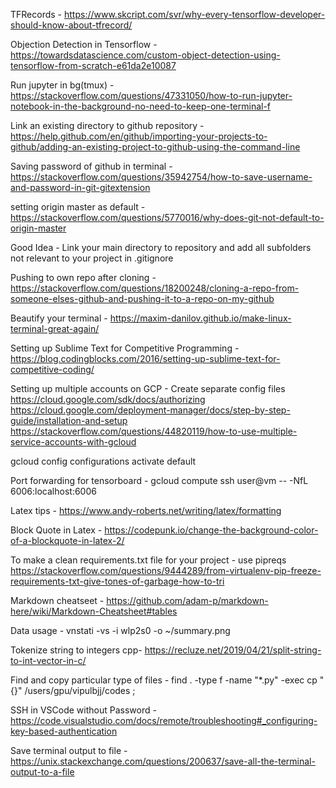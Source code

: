 TFRecords - https://www.skcript.com/svr/why-every-tensorflow-developer-should-know-about-tfrecord/

Objection Detection in Tensorflow - https://towardsdatascience.com/custom-object-detection-using-tensorflow-from-scratch-e61da2e10087

Run jupyter in bg(tmux) - https://stackoverflow.com/questions/47331050/how-to-run-jupyter-notebook-in-the-background-no-need-to-keep-one-terminal-f

Link an existing directory to github repository - https://help.github.com/en/github/importing-your-projects-to-github/adding-an-existing-project-to-github-using-the-command-line

Saving password of github in terminal - https://stackoverflow.com/questions/35942754/how-to-save-username-and-password-in-git-gitextension

setting origin master as default - https://stackoverflow.com/questions/5770016/why-does-git-not-default-to-origin-master

Good Idea - Link your main directory to repository and add all subfolders not relevant to your project in .gitignore

Pushing to own repo after cloning - https://stackoverflow.com/questions/18200248/cloning-a-repo-from-someone-elses-github-and-pushing-it-to-a-repo-on-my-github

Beautify your terminal - https://maxim-danilov.github.io/make-linux-terminal-great-again/

Setting up Sublime Text for Competitive Programming - https://blog.codingblocks.com/2016/setting-up-sublime-text-for-competitive-coding/

Setting up multiple accounts on GCP - Create separate config files
https://cloud.google.com/sdk/docs/authorizing
https://cloud.google.com/deployment-manager/docs/step-by-step-guide/installation-and-setup
https://stackoverflow.com/questions/44820119/how-to-use-multiple-service-accounts-with-gcloud

gcloud config configurations activate default

Port forwarding for tensorboard - gcloud compute ssh user@vm -- -NfL 6006:localhost:6006

Latex tips - https://www.andy-roberts.net/writing/latex/formatting

Block Quote in Latex - https://codepunk.io/change-the-background-color-of-a-blockquote-in-latex-2/

To make a clean requirements.txt file for your project - use pipreqs
https://stackoverflow.com/questions/9444289/from-virtualenv-pip-freeze-requirements-txt-give-tones-of-garbage-how-to-tri

Markdown cheatseet - https://github.com/adam-p/markdown-here/wiki/Markdown-Cheatsheet#tables

Data usage - vnstati -vs -i wlp2s0 -o ~/summary.png

Tokenize string to integers cpp- https://recluze.net/2019/04/21/split-string-to-int-vector-in-c/

Find and copy particular type of files - find . -type f -name "*.py" -exec cp "{}" /users/gpu/vipulbjj/codes \;

SSH in VSCode without Password - https://code.visualstudio.com/docs/remote/troubleshooting#_configuring-key-based-authentication

Save terminal output to file - https://unix.stackexchange.com/questions/200637/save-all-the-terminal-output-to-a-file

